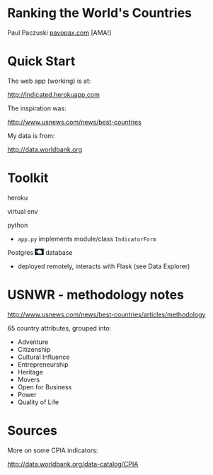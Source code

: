# Ranking the World's Countries

Paul Paczuski [pavopax.com](http://pavopax.github.io)   [AMA!] 	

Quick Start
===============================================================================

The web app (working) is at:

http://indicated.herokuapp.com

The inspiration was:

http://www.usnews.com/news/best-countries

My data is from:

http://data.worldbank.org


Toolkit 
===============================================================================

heroku

virtual env

python

* `app.py` implements module/class `IndicatorForm`

Postgres <img src="https://raw.githubusercontent.com/pavopax/ranking-countries/master/heroku/static/img/ele.png" width="20px"> database
*  deployed remotely, interacts with Flask (see Data Explorer)




USNWR - methodology notes
===============================================================================

http://www.usnews.com/news/best-countries/articles/methodology


65 country attributes, grouped into:
* Adventure
* Citizenship
* Cultural Influence
* Entrepreneurship
* Heritage
* Movers
* Open for Business
* Power
* Quality of Life

Sources 
===============================================================================

More on some CPIA indicators:  

http://data.worldbank.org/data-catalog/CPIA

